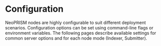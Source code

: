# Configuration

NeoPRISM nodes are highly configurable to suit different deployment scenarios. Configuration options can be set using command-line flags or environment variables. The following pages describe available settings for common server options and for each node mode (Indexer, Submitter).

